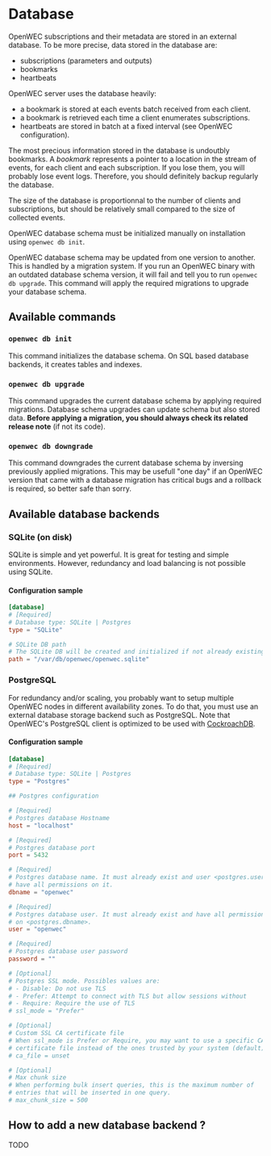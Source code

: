 # Database

OpenWEC subscriptions and their metadata are stored in an external database. To be more precise, data stored in the database are:
* subscriptions (parameters and outputs)
* bookmarks
* heartbeats

OpenWEC server uses the database heavily:
- a bookmark is stored at each events batch received from each client.
- a bookmark is retrieved each time a client enumerates subscriptions.
- heartbeats are stored in batch at a fixed interval (see OpenWEC configuration).

The most precious information stored in the database is undoutbly bookmarks. A *bookmark* represents a pointer to a location in the stream of events, for each client and each subscription. If you lose them, you will probably lose event logs. Therefore, you should definitely backup regularly the database.

The size of the database is proportionnal to the number of clients and subscriptions, but should be relatively small compared to the size of collected events.

OpenWEC database schema must be initialized manually on installation using `openwec db init`.

OpenWEC database schema may be updated from one version to another. This is handled by a migration system. If you run an OpenWEC binary with an outdated database schema version, it will fail and tell you to run `openwec db upgrade`. This command will apply the required migrations to upgrade your database schema.

## Available commands

### `openwec db init`

This command initializes the database schema. On SQL based database backends, it creates tables and indexes.

### `openwec db upgrade`

This command upgrades the current database schema by applying required migrations. Database schema upgrades can update schema but also stored data. **Before applying a migration, you should always check its related release note** (if not its code).

### `openwec db downgrade`

This command downgrades the current database schema by inversing previously applied migrations. This may be usefull "one day" if an OpenWEC version that came with a database migration has critical bugs and a rollback is required, so better safe than sorry.

## Available database backends

### SQLite (on disk)

SQLite is simple and yet powerful. It is great for testing and simple environments. However, redundancy and load balancing is not possible using SQLite.

#### Configuration sample

```toml
[database]
# [Required]
# Database type: SQLite | Postgres
type = "SQLite"

# SQLite DB path
# The SQLite DB will be created and initialized if not already existing
path = "/var/db/openwec/openwec.sqlite"
```

### PostgreSQL

For redundancy and/or scaling, you probably want to setup multiple OpenWEC nodes in different availability zones. To do that, you must use an external database storage backend such as PostgreSQL. Note that OpenWEC's PostgreSQL client is optimized to be used with [CockroachDB](https://github.com/cockroachdb/cockroach).

#### Configuration sample

```toml
[database]
# [Required]
# Database type: SQLite | Postgres
type = "Postgres"

## Postgres configuration

# [Required]
# Postgres database Hostname
host = "localhost"

# [Required]
# Postgres database port
port = 5432 

# [Required]
# Postgres database name. It must already exist and user <postgres.user> should
# have all permissions on it.
dbname = "openwec"

# [Required]
# Postgres database user. It must already exist and have all permissions
# on <postgres.dbname>.
user = "openwec"

# [Required]
# Postgres database user password
password = ""

# [Optional]
# Postgres SSL mode. Possibles values are:
# - Disable: Do not use TLS
# - Prefer: Attempt to connect with TLS but allow sessions without
# - Require: Require the use of TLS
# ssl_mode = "Prefer"

# [Optional]
# Custom SSL CA certificate file
# When ssl_mode is Prefer or Require, you may want to use a specific CA
# certificate file instead of the ones trusted by your system (default).
# ca_file = unset

# [Optional]
# Max chunk size
# When performing bulk insert queries, this is the maximum number of
# entries that will be inserted in one query.
# max_chunk_size = 500
```

## How to add a new database backend ?

TODO
